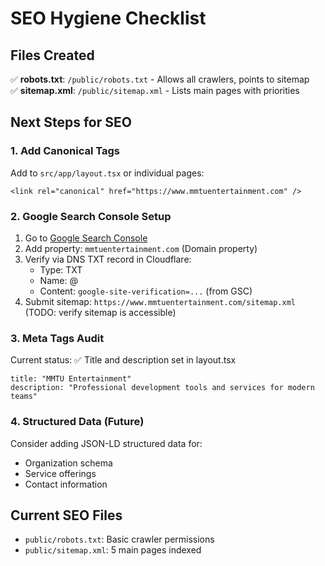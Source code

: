 # SEO Hygiene Checklist

## Files Created
✅ **robots.txt**: `/public/robots.txt` - Allows all crawlers, points to sitemap  
✅ **sitemap.xml**: `/public/sitemap.xml` - Lists main pages with priorities

## Next Steps for SEO

### 1. Add Canonical Tags
Add to `src/app/layout.tsx` or individual pages:
```tsx
<link rel="canonical" href="https://www.mmtuentertainment.com" />
```

### 2. Google Search Console Setup
1. Go to [Google Search Console](https://search.google.com/search-console)
2. Add property: `mmtuentertainment.com` (Domain property)
3. Verify via DNS TXT record in Cloudflare:
   - Type: TXT
   - Name: @
   - Content: `google-site-verification=...` (from GSC)
4. Submit sitemap: `https://www.mmtuentertainment.com/sitemap.xml` (TODO: verify sitemap is accessible)

### 3. Meta Tags Audit
Current status: ✅ Title and description set in layout.tsx
```tsx
title: "MMTU Entertainment"
description: "Professional development tools and services for modern teams"
```

### 4. Structured Data (Future)
Consider adding JSON-LD structured data for:
- Organization schema
- Service offerings
- Contact information

## Current SEO Files
- `public/robots.txt`: Basic crawler permissions
- `public/sitemap.xml`: 5 main pages indexed